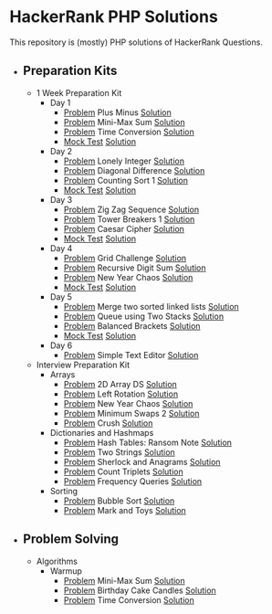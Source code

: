 # HackerRank PHP Solutions 

This repository is (mostly) PHP solutions of HackerRank Questions. 

- ## Preparation Kits
    - 1 Week Preparation Kit
        - Day 1
            - [Problem](https://www.hackerrank.com/challenges/one-week-preparation-kit-plus-minus/problem) Plus Minus [Solution](https://github.com/sonmez-hakan/HackerRank/blob/master/Preparation%20Kits/1%20Week%20Preparation%20Kit/Day%201/mini-max-sum.php)
            - [Problem](https://www.hackerrank.com/challenges/one-week-preparation-kit-mini-max-sum/problem) Mini-Max Sum [Solution](https://github.com/sonmez-hakan/HackerRank/blob/master/Preparation%20Kits/1%20Week%20Preparation%20Kit/Day%201/plus-minus.php)
            - [Problem](https://www.hackerrank.com/challenges/one-week-preparation-kit-time-conversion/problem) Time Conversion [Solution](https://github.com/sonmez-hakan/HackerRank/blob/master/Preparation%20Kits/1%20Week%20Preparation%20Kit/Day%201/time-conversion.php)
            - [Mock Test]()  [Solution]()
        - Day 2
            - [Problem](https://www.hackerrank.com/challenges/one-week-preparation-kit-lonely-integer/problem) Lonely Integer [Solution](https://github.com/sonmez-hakan/HackerRank/blob/master/Preparation%20Kits/1%20Week%20Preparation%20Kit/Day%202/lonely-integer.php)
            - [Problem](https://www.hackerrank.com/challenges/one-week-preparation-kit-diagonal-difference/problem) Diagonal Difference [Solution](https://github.com/sonmez-hakan/HackerRank/blob/master/Preparation%20Kits/1%20Week%20Preparation%20Kit/Day%202/diagonal-difference.php)
            - [Problem](https://www.hackerrank.com/challenges/one-week-preparation-kit-countingsort1/problem) Counting Sort 1 [Solution](https://github.com/sonmez-hakan/HackerRank/blob/master/Preparation%20Kits/1%20Week%20Preparation%20Kit/Day%202/countingsort1.php)
            - [Mock Test]()  [Solution]()
        - Day 3
            - [Problem](https://www.hackerrank.com/challenges/one-week-preparation-kit-zig-zag-sequence/problem) Zig Zag Sequence [Solution](https://github.com/sonmez-hakan/HackerRank/blob/master/Preparation%20Kits/1%20Week%20Preparation%20Kit/Day%203/zig-zag-sequence.java)
            - [Problem](https://www.hackerrank.com/challenges/one-week-preparation-kit-tower-breakers-1/problem) Tower Breakers 1 [Solution](https://github.com/sonmez-hakan/HackerRank/blob/master/Preparation%20Kits/1%20Week%20Preparation%20Kit/Day%203/tower-breakers-1.php)
            - [Problem](https://www.hackerrank.com/challenges/one-week-preparation-kit-caesar-cipher-1/problem) Caesar Cipher [Solution](https://github.com/sonmez-hakan/HackerRank/blob/master/Preparation%20Kits/1%20Week%20Preparation%20Kit/Day%203/caesar-cipher-1.php)
            - [Mock Test]()  [Solution]()
        - Day 4
            - [Problem](https://www.hackerrank.com/challenges/one-week-preparation-kit-grid-challenge/problem) Grid Challenge [Solution](https://github.com/sonmez-hakan/HackerRank/blob/master/Preparation%20Kits/1%20Week%20Preparation%20Kit/Day%204/grid-challenge.php)
            - [Problem](https://www.hackerrank.com/challenges/one-week-preparation-kit-recursive-digit-sum/problem) Recursive Digit Sum [Solution](https://github.com/sonmez-hakan/HackerRank/blob/master/Preparation%20Kits/1%20Week%20Preparation%20Kit/Day%204/new-year-chaos.php)
            - [Problem](https://www.hackerrank.com/challenges/one-week-preparation-kit-new-year-chaos/problem) New Year Chaos [Solution](https://github.com/sonmez-hakan/HackerRank/blob/master/Preparation%20Kits/1%20Week%20Preparation%20Kit/Day%204/recursive-digit-sum.php)
            - [Mock Test]()  [Solution]()
        - Day 5
            - [Problem](https://www.hackerrank.com/challenges/one-week-preparation-kit-merge-two-sorted-linked-lists/problem) Merge two sorted linked lists [Solution](https://github.com/sonmez-hakan/HackerRank/blob/master/Preparation%20Kits/1%20Week%20Preparation%20Kit/Day%205/merge-two-sorted-linked-lists.cs)
            - [Problem](https://www.hackerrank.com/challenges/one-week-preparation-kit-queue-using-two-stacks/problem) Queue using Two Stacks [Solution](https://github.com/sonmez-hakan/HackerRank/blob/master/Preparation%20Kits/1%20Week%20Preparation%20Kit/Day%205/queue-using-two-stacks.php)
            - [Problem](https://www.hackerrank.com/challenges/one-week-preparation-kit-balanced-brackets/problem) Balanced Brackets [Solution](https://github.com/sonmez-hakan/HackerRank/blob/master/Preparation%20Kits/1%20Week%20Preparation%20Kit/Day%205/balanced-brackets.php)
            - [Mock Test]()  [Solution]()
        - Day 6
            - [Problem](https://www.hackerrank.com/challenges/one-week-preparation-kit-simple-text-editor/problem) Simple Text Editor [Solution](https://github.com/sonmez-hakan/HackerRank/blob/master/Preparation%20Kits/1%20Week%20Preparation%20Kit/Day%206/simple-text-editor.php)
    - Interview Preparation Kit
        - Arrays
            - [Problem](https://www.hackerrank.com/challenges/2d-array/problem) 2D Array DS [Solution](https://github.com/sonmez-hakan/HackerRank/blob/master/Preparation%20Kits/Interview%20Preparation%20Kit/Arrays/2d-array-ds.php)
            - [Problem](https://www.hackerrank.com/challenges/ctci-array-left-rotation/problem) Left Rotation [Solution](https://github.com/sonmez-hakan/HackerRank/blob/master/Preparation%20Kits/Interview%20Preparation%20Kit/Arrays/left-rotation.php)
            - [Problem](https://www.hackerrank.com/challenges/new-year-chaos/problem) New Year Chaos [Solution](https://github.com/sonmez-hakan/HackerRank/blob/master/Preparation%20Kits/Interview%20Preparation%20Kit/Arrays/minimum-swaps-2.php)
            - [Problem](https://www.hackerrank.com/challenges/minimum-swaps-2/problem) Minimum Swaps 2 [Solution](https://github.com/sonmez-hakan/HackerRank/blob/master/Preparation%20Kits/Interview%20Preparation%20Kit/Arrays/new-year-chaos.php)
            - [Problem](https://www.hackerrank.com/challenges/crush/problem) Crush [Solution](https://github.com/sonmez-hakan/HackerRank/blob/master/Preparation%20Kits/Interview%20Preparation%20Kit/Arrays/crush.php)
        - Dictionaries and Hashmaps
            - [Problem](https://www.hackerrank.com/challenges/ctci-ransom-note/problem) Hash Tables: Ransom Note [Solution](https://github.com/sonmez-hakan/HackerRank/blob/master/Preparation%20Kits/Interview%20Preparation%20Kit/DictionariesAndHashmaps/hash-tables-ransom-note.php)
            - [Problem](https://www.hackerrank.com/challenges/two-strings/problem) Two Strings [Solution](https://github.com/sonmez-hakan/HackerRank/blob/master/Preparation%20Kits/Interview%20Preparation%20Kit/DictionariesAndHashmaps/sherlock-and-anagrams.php)
            - [Problem](https://www.hackerrank.com/challenges/sherlock-and-anagrams/problem) Sherlock and Anagrams [Solution](https://github.com/sonmez-hakan/HackerRank/blob/master/Preparation%20Kits/Interview%20Preparation%20Kit/DictionariesAndHashmaps/two-strings.php)
            - [Problem](https://www.hackerrank.com/challenges/count-triplets-1/problem) Count Triplets [Solution](https://github.com/sonmez-hakan/HackerRank/blob/master/Preparation%20Kits/Interview%20Preparation%20Kit/DictionariesAndHashmaps/count-triplets.php)
            - [Problem](https://www.hackerrank.com/challenges/frequency-queries/problem) Frequency Queries [Solution](https://github.com/sonmez-hakan/HackerRank/blob/master/Preparation%20Kits/Interview%20Preparation%20Kit/DictionariesAndHashmaps/frequency-queries.php)
        - Sorting
            - [Problem](https://www.hackerrank.com/challenges/ctci-bubble-sort/problem) Bubble Sort [Solution](https://github.com/sonmez-hakan/HackerRank/blob/master/Preparation%20Kits/Interview%20Preparation%20Kit/Sorting/bubble-sort.php)
            - [Problem](https://www.hackerrank.com/challenges/mark-and-toys/problem?) Mark and Toys [Solution](https://github.com/sonmez-hakan/HackerRank/blob/master/Preparation%20Kits/Interview%20Preparation%20Kit/Sorting/mark-and-toys.php)
- ## Problem Solving
    - Algorithms
        - Warmup
            - [Problem](https://www.hackerrank.com/challenges/mini-max-sum/problem) Mini-Max Sum [Solution](https://github.com/sonmez-hakan/HackerRank/blob/master/Problem%20Solving/Warmup/mini-max-sum.php)
            - [Problem](https://www.hackerrank.com/challenges/birthday-cake-candles/problem) Birthday Cake Candles [Solution](https://github.com/sonmez-hakan/HackerRank/blob/master/Problem%20Solving/Warmup/birthday-cake-candles.php)
            - [Problem](https://www.hackerrank.com/challenges/time-conversion/problem) Time Conversion [Solution](https://github.com/sonmez-hakan/HackerRank/blob/master/Problem%20Solving/Warmup/time-conversion.php)